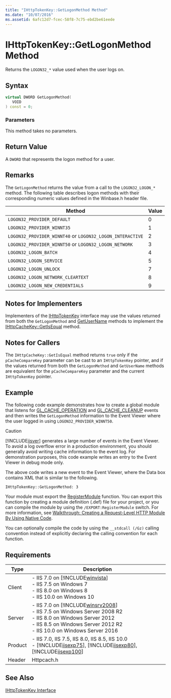 ```yaml
---
title: "IHttpTokenKey::GetLogonMethod Method"
ms.date: "10/07/2016"
ms.assetid: 6afc12d7-fcec-58f8-7c75-ebd2be61eede
---
```

# IHttpTokenKey::GetLogonMethod Method
Returns the `LOGON32_*` value used when the user logs on.  
  
## Syntax  
  
```cpp  
virtual DWORD GetLogonMethod(  
   VOID  
) const = 0;  
```  
  
### Parameters  
 This method takes no parameters.  
  
## Return Value  
 A `DWORD` that represents the logon method for a user.  
  
## Remarks  
 The `GetLogonMethod` returns the value from a call to the `LOGON32_LOGON_*` method. The following table describes logon methods with their corresponding numeric values defined in the Winbase.h header file.  
  
|Method|Value|  
|------------|-----------|  
|`LOGON32_PROVIDER_DEFAULT`|0|  
|`LOGON32_PROVIDER_WINNT35`|1|  
|`LOGON32_PROVIDER_WINNT40` or `LOGON32_LOGON_INTERACTIVE`|2|  
|`LOGON32_PROVIDER_WINNT50` or `LOGON32_LOGON_NETWORK`|3|  
|`LOGON32_LOGON_BATCH`|4|  
|`LOGON32_LOGON_SERVICE`|5|  
|`LOGON32_LOGON_UNLOCK`|7|  
|`LOGON32_LOGON_NETWORK_CLEARTEXT`|8|  
|`LOGON32_LOGON_NEW_CREDENTIALS`|9|  
  
## Notes for Implementers  
 Implementers of the [IHttpTokenKey](../../web-development-reference\native-code-api-reference/ihttptokenkey-interface.md) interface may use the values returned from both the `GetLogonMethod` and [GetUserName](../../web-development-reference\native-code-api-reference/ihttptokenkey-getusername-method.md) methods to implement the [IHttpCacheKey::GetIsEqual](../../web-development-reference\native-code-api-reference/ihttpcachekey-getisequal-method.md) method.  
  
## Notes for Callers  
 The `IHttpCacheKey::GetIsEqual` method returns `true` only if the `pCacheCompareKey` parameter can be cast to an `IHttpTokenKey` pointer, and if the values returned from both the `GetLogonMethod` and `GetUserName` methods are equivalent for the `pCacheCompareKey` parameter and the current `IHttpTokenKey` pointer.  
  
## Example  
 The following code example demonstrates how to create a global module that listens for [GL_CACHE_OPERATION](../../web-development-reference\native-code-api-reference/request-processing-constants.md) and [GL_CACHE_CLEANUP](../../web-development-reference\native-code-api-reference/request-processing-constants.md) events and then writes the `GetLogonMethod` information to the Event Viewer where the user logged in using `LOGON32_PROVIDER_WINNT50`.  
  
> [!CAUTION]
>  [!INCLUDE[iisver](../../wmi-provider/includes/iisver-md.md)] generates a large number of events in the Event Viewer. To avoid a log overflow error in a production environment, you should generally avoid writing cache information to the event log. For demonstration purposes, this code example writes an entry to the Event Viewer in debug mode only.  
  
<!-- TODO: review snippet reference  [!CODE [IHttpTokenKey#3](IHttpTokenKey#3)]  -->  
  
 The above code writes a new event to the Event Viewer, where the Data box contains XML that is similar to the following.  
  
```  
IHttpTokenKey::GetLogonMethod: 3  
```  
  
 Your module must export the [RegisterModule](../../web-development-reference\native-code-api-reference/pfn-registermodule-function.md) function. You can export this function by creating a module definition (.def) file for your project, or you can compile the module by using the `/EXPORT:RegisterModule` switch. For more information, see [Walkthrough: Creating a Request-Level HTTP Module By Using Native Code](../../web-development-reference\native-code-development-overview\walkthrough-creating-a-request-level-http-module-by-using-native-code.md).  
  
 You can optionally compile the code by using the `__stdcall (/Gz)` calling convention instead of explicitly declaring the calling convention for each function.  
  
## Requirements  
  
|Type|Description|  
|----------|-----------------|  
|Client|-   IIS 7.0 on [!INCLUDE[winvista](../../wmi-provider/includes/winvista-md.md)]<br />-   IIS 7.5 on Windows 7<br />-   IIS 8.0 on Windows 8<br />-   IIS 10.0 on Windows 10|  
|Server|-   IIS 7.0 on [!INCLUDE[winsrv2008](../../wmi-provider/includes/winsrv2008-md.md)]<br />-   IIS 7.5 on Windows Server 2008 R2<br />-   IIS 8.0 on Windows Server 2012<br />-   IIS 8.5 on Windows Server 2012 R2<br />-   IIS 10.0 on Windows Server 2016|  
|Product|-   IIS 7.0, IIS 7.5, IIS 8.0, IIS 8.5, IIS 10.0<br />-   [!INCLUDE[iisexp75](../../web-development-reference/native-code-api-reference/includes/iisexp75-md.md)], [!INCLUDE[iisexp80](../../web-development-reference/native-code-api-reference/includes/iisexp80-md.md)], [!INCLUDE[iisexp100](../../web-development-reference/native-code-api-reference/includes/iisexp100-md.md)]|  
|Header|Httpcach.h|  
  
## See Also  
 [IHttpTokenKey Interface](../../web-development-reference\native-code-api-reference/ihttptokenkey-interface.md)